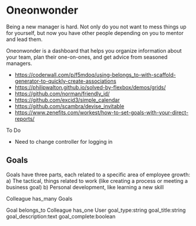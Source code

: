 # Oneonwonder

Being a new manager is hard. Not only do you not want to mess things up for yourself, but now you have other people depending on you to mentor and lead them.

Oneonwonder is a dashboard that helps you organize information about your team, plan their one-on-ones, and get advice from seasoned managers.

- https://coderwall.com/p/f5mdoq/using-belongs_to-with-scaffold-generator-to-quickly-create-associations
- https://philipwalton.github.io/solved-by-flexbox/demos/grids/
- https://github.com/norman/friendly_id/
- https://github.com/excid3/simple_calendar
- https://github.com/scambra/devise_invitable
- https://www.zenefits.com/workest/how-to-set-goals-with-your-direct-reports/

To Do
- Need to change controller for logging in

## Goals

Goals have three parts, each related to a specific area of employee growth:
a) The tactical, things related to work (like creating a process or meeting a business goal)
b) Personal development, like learning a new skill

Colleague
  has_many Goals

Goal
  belongs_to Colleague
  has_one User
  goal_type:string
  goal_title:string
  goal_description:text
  goal_complete:boolean
